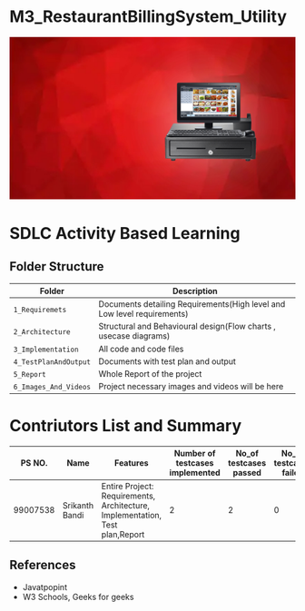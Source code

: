 # M3_RestaurantBillingSystem_Utility

![Billing System](./6_Images_And_Videos/billingsystem.jpg)

# SDLC Activity Based Learning 

## Folder Structure
| Folder | Description |
|--------|-------------|
| `1_Requiremets` | Documents detailing Requirements(High level and Low level requirements) |
| `2_Architecture` | Structural and Behavioural design(Flow charts , usecase diagrams) |
| `3_Implementation` | All code and code files |
| `4_TestPlanAndOutput` | Documents with test plan and output |
| `5_Report` | Whole Report of the project |
| `6_Images_And_Videos` | Project necessary images and videos will be here |

# Contriutors List and Summary

| PS NO. | Name | Features | Number of testcases implemented | No_of testcases passed | No_of testcases failed | 
|--------|------|----------|---------------------------------|------------------------|------------------------|
| 99007538 | Srikanth Bandi | Entire Project: Requirements, Architecture, Implementation, Test plan,Report | 2 | 2 | 0 |


## References

* Javatpopint
* W3 Schools, Geeks for geeks